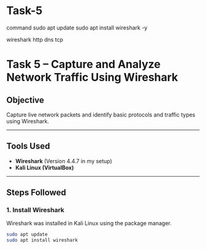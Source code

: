 # Task-5

command 
sudo apt update
sudo apt install wireshark -y

wireshark
http 
dns
tcp

# Task 5 – Capture and Analyze Network Traffic Using Wireshark

## Objective
Capture live network packets and identify basic protocols and traffic types using Wireshark.

---

## Tools Used
- **Wireshark** (Version 4.4.7 in my setup)
- **Kali Linux (VirtualBox)**

---

## Steps Followed

### 1. Install Wireshark
Wireshark was installed in Kali Linux using the package manager.

```bash
sudo apt update
sudo apt install wireshark
